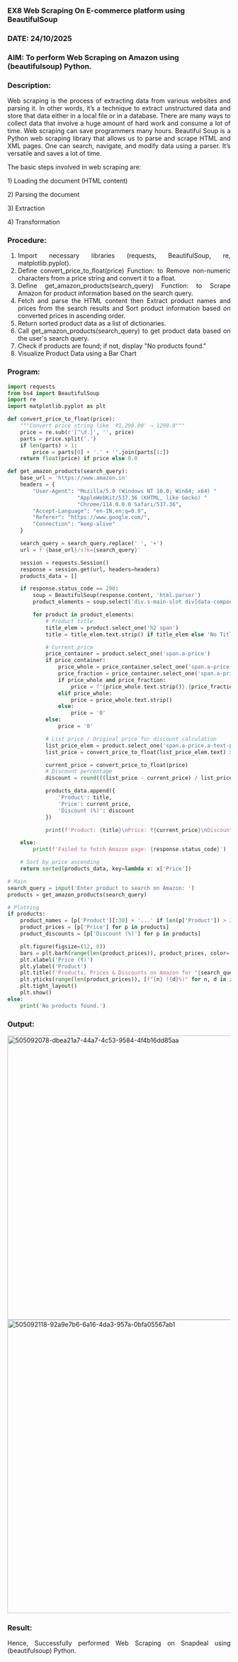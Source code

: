 ### EX8 Web Scraping On E-commerce platform using BeautifulSoup
### DATE: 24/10/2025
### AIM: To perform Web Scraping on Amazon using (beautifulsoup) Python.
### Description: 
<div align = "justify">
Web scraping is the process of extracting data from various websites and parsing it. In other words, it’s a technique 
to extract unstructured data and store that data either in a local file or in a database. 
There are many ways to collect data that involve a huge amount of hard work and consume a lot of time. Web scraping can save programmers many hours. Beautiful Soup is a Python web scraping library that allows us to parse and scrape HTML and XML pages. 
One can search, navigate, and modify data using a parser. It’s versatile and saves a lot of time.
<p>The basic steps involved in web scraping are:
<p>1) Loading the document (HTML content)
<p>2) Parsing the document
<p>3) Extraction
<p>4) Transformation

### Procedure:

1) Import necessary libraries (requests, BeautifulSoup, re, matplotlib.pyplot).
2) Define convert_price_to_float(price) Function: to Remove non-numeric characters from a price string and convert it to a float.
3) Define get_amazon_products(search_query) Function: to Scrape Amazon for product information based on the search query.
4) Fetch and parse the HTML content then Extract product names and prices from the search results and Sort product information based on converted prices in ascending order.
5) Return sorted product data as a list of dictionaries.
6) Call get_amazon_products(search_query) to get product data based on the user's search query.
7) Check if products are found; if not, display "No products found."
8) Visualize Product Data using a Bar Chart

### Program:
```PYTHON
import requests
from bs4 import BeautifulSoup
import re
import matplotlib.pyplot as plt

def convert_price_to_float(price):
    """Convert price string like '₹1,299.00' → 1299.0"""
    price = re.sub(r'[^\d.]', '', price)
    parts = price.split('.')
    if len(parts) > 1:
        price = parts[0] + '.' + ''.join(parts[1:])
    return float(price) if price else 0.0

def get_amazon_products(search_query):
    base_url = 'https://www.amazon.in'
    headers = {
        "User-Agent": "Mozilla/5.0 (Windows NT 10.0; Win64; x64) "
                      "AppleWebKit/537.36 (KHTML, like Gecko) "
                      "Chrome/114.0.0.0 Safari/537.36",
        "Accept-Language": "en-IN,en;q=0.9",
        "Referer": "https://www.google.com/",
        "Connection": "keep-alive"
    }

    search_query = search_query.replace(' ', '+')
    url = f'{base_url}/s?k={search_query}'

    session = requests.Session()
    response = session.get(url, headers=headers)
    products_data = []

    if response.status_code == 200:
        soup = BeautifulSoup(response.content, 'html.parser')
        product_elements = soup.select('div.s-main-slot div[data-component-type="s-search-result"]')

        for product in product_elements:
            # Product title
            title_elem = product.select_one('h2 span')
            title = title_elem.text.strip() if title_elem else 'No Title'

            # Current price
            price_container = product.select_one('span.a-price')
            if price_container:
                price_whole = price_container.select_one('span.a-price-whole')
                price_fraction = price_container.select_one('span.a-price-fraction')
                if price_whole and price_fraction:
                    price = f"{price_whole.text.strip()}.{price_fraction.text.strip()}"
                elif price_whole:
                    price = price_whole.text.strip()
                else:
                    price = '0'
            else:
                price = '0'

            # List price / Original price for discount calculation
            list_price_elem = product.select_one('span.a-price.a-text-price span.a-offscreen')
            list_price = convert_price_to_float(list_price_elem.text) if list_price_elem else convert_price_to_float(price)

            current_price = convert_price_to_float(price)
            # Discount percentage
            discount = round(((list_price - current_price) / list_price) * 100, 2) if list_price > current_price else 0.0

            products_data.append({
                'Product': title,
                'Price': current_price,
                'Discount (%)': discount
            })

            print(f'Product: {title}\nPrice: ₹{current_price}\nDiscount: {discount}%\n---')

    else:
        print(f'Failed to fetch Amazon page: {response.status_code}')

    # Sort by price ascending
    return sorted(products_data, key=lambda x: x['Price'])

# Main
search_query = input('Enter product to search on Amazon: ')
products = get_amazon_products(search_query)

# Plotting
if products:
    product_names = [p['Product'][:30] + '...' if len(p['Product']) > 30 else p['Product'] for p in products]
    product_prices = [p['Price'] for p in products]
    product_discounts = [p['Discount (%)'] for p in products]

    plt.figure(figsize=(12, 8))
    bars = plt.barh(range(len(product_prices)), product_prices, color='skyblue')
    plt.xlabel('Price (₹)')
    plt.ylabel('Product')
    plt.title(f'Products, Prices & Discounts on Amazon for "{search_query}"')
    plt.yticks(range(len(product_prices)), [f"{n} ({d}%)" for n, d in zip(product_names, product_discounts)])
    plt.tight_layout()
    plt.show()
else:
    print('No products found.')
```

### Output:
<img width="1850" height="642" alt="505092078-dbea21a7-44a7-4c53-9584-4f4b16dd85aa" src="https://github.com/user-attachments/assets/79d7afcc-9e26-40c2-bbae-5478709066a7" />

<img width="1091" height="663" alt="505092118-92a9e7b6-6a16-4da3-957a-0bfa05567ab1" src="https://github.com/user-attachments/assets/b5e2d7ec-4aea-42e3-9c01-e1ad1405cd24" />

### Result:
Hence, Successfully performed Web Scraping on Snapdeal using (beautifulsoup) Python.
